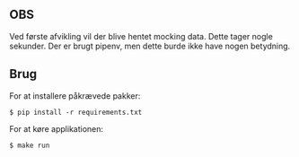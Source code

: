 ## OBS

Ved første afvikling vil der blive hentet mocking data. Dette tager nogle sekunder.
Der er brugt pipenv, men dette burde ikke have nogen betydning.

## Brug

For at installere påkrævede pakker:

```
$ pip install -r requirements.txt
```

For at køre applikationen:

```
$ make run
```
